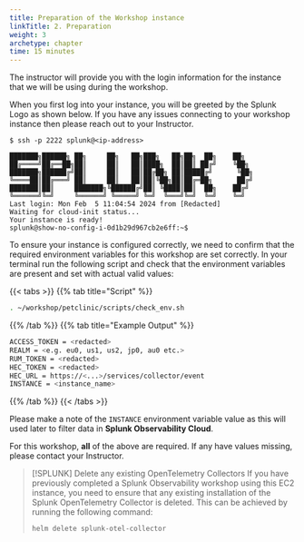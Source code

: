 ```yaml
---
title: Preparation of the Workshop instance
linkTitle: 2. Preparation
weight: 3
archetype: chapter
time: 15 minutes
---
```


The instructor will provide you with the login information for the instance that we will be using during the workshop.

When you first log into your instance, you will be greeted by the Splunk Logo as shown below. If you have any issues connecting to your workshop instance then please reach out to your Instructor.

``` text
$ ssh -p 2222 splunk@<ip-address>

███████╗██████╗ ██╗     ██╗   ██╗███╗   ██╗██╗  ██╗    ██╗  
██╔════╝██╔══██╗██║     ██║   ██║████╗  ██║██║ ██╔╝    ╚██╗ 
███████╗██████╔╝██║     ██║   ██║██╔██╗ ██║█████╔╝      ╚██╗
╚════██║██╔═══╝ ██║     ██║   ██║██║╚██╗██║██╔═██╗      ██╔╝
███████║██║     ███████╗╚██████╔╝██║ ╚████║██║  ██╗    ██╔╝ 
╚══════╝╚═╝     ╚══════╝ ╚═════╝ ╚═╝  ╚═══╝╚═╝  ╚═╝    ╚═╝  
Last login: Mon Feb  5 11:04:54 2024 from [Redacted]
Waiting for cloud-init status...
Your instance is ready!
splunk@show-no-config-i-0d1b29d967cb2e6ff:~$ 
```

To ensure your instance is configured correctly, we need to confirm that the required environment variables for this workshop are set correctly. In your terminal run the following script and check that the environment variables are present and set with actual valid values:

{{< tabs >}}
{{% tab title="Script" %}}

``` bash
. ~/workshop/petclinic/scripts/check_env.sh
```

{{% /tab %}}
{{% tab title="Example Output" %}}

``` bash
ACCESS_TOKEN = <redacted>
REALM = <e.g. eu0, us1, us2, jp0, au0 etc.>
RUM_TOKEN = <redacted>
HEC_TOKEN = <redacted>
HEC_URL = https://<...>/services/collector/event
INSTANCE = <instance_name>
```

{{% /tab %}}
{{< /tabs >}}

Please make a note of the `INSTANCE` environment variable value as this will used later to filter data in **Splunk Observability Cloud**.

For this workshop, **all** of the above are required. If any have values missing, please contact your Instructor.

> [!SPLUNK] Delete any existing OpenTelemetry Collectors
>If you have previously completed a Splunk Observability workshop using this EC2 instance, you
>need to ensure that any existing installation of the Splunk OpenTelemetry Collector is
>deleted. This can be achieved by running the following command:
>
>``` bash
>helm delete splunk-otel-collector
>```
